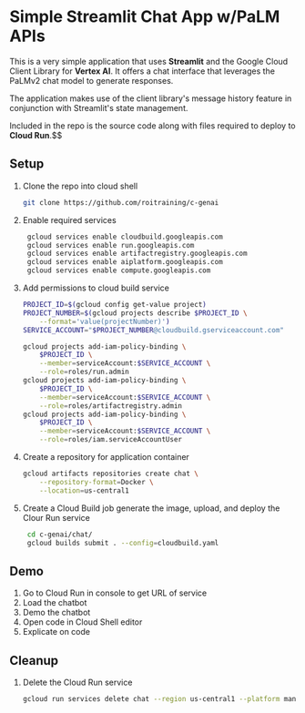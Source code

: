 # Simple Streamlit Chat App w/PaLM APIs

This is a very simple application that uses **Streamlit** and the Google Cloud
Client Library for **Vertex AI**. It offers a chat interface that leverages
the PaLMv2 chat model to generate responses.

The application makes use of the client library's message history feature
in conjunction with Streamlit's state management.

Included in the repo is the source code along with files required to 
deploy to **Cloud Run**.$$

## Setup

1. Clone the repo into cloud shell
   ```bash
   git clone https://github.com/roitraining/c-genai
   ```

2. Enable required services
   ```bash
    gcloud services enable cloudbuild.googleapis.com
    gcloud services enable run.googleapis.com
    gcloud services enable artifactregistry.googleapis.com
    gcloud services enable aiplatform.googleapis.com
    gcloud services enable compute.googleapis.com
   ```

3. Add permissions to cloud build service
    ```bash
    PROJECT_ID=$(gcloud config get-value project)
    PROJECT_NUMBER=$(gcloud projects describe $PROJECT_ID \
        --format='value(projectNumber)')
    SERVICE_ACCOUNT="$PROJECT_NUMBER@cloudbuild.gserviceaccount.com"

    gcloud projects add-iam-policy-binding \
        $PROJECT_ID \
        --member=serviceAccount:$SERVICE_ACCOUNT \
        --role=roles/run.admin
    gcloud projects add-iam-policy-binding \
        $PROJECT_ID \
        --member=serviceAccount:$SERVICE_ACCOUNT \
        --role=roles/artifactregistry.admin
    gcloud projects add-iam-policy-binding \
        $PROJECT_ID \
        --member=serviceAccount:$SERVICE_ACCOUNT \
        --role=roles/iam.serviceAccountUser
    ```

4. Create a repository for application container
    ```bash
    gcloud artifacts repositories create chat \
        --repository-format=Docker \
        --location=us-central1
    ```

5. Create a Cloud Build job generate the image, upload, and deploy the
   Clour Run service
   ```bash
    cd c-genai/chat/
    gcloud builds submit . --config=cloudbuild.yaml
   ```

## Demo

1. Go to Cloud Run in console to get URL of service
2. Load the chatbot
3. Demo the chatbot
4. Open code in Cloud Shell editor
5. Explicate on code

## Cleanup

1. Delete the Cloud Run service
   ```bash
   gcloud run services delete chat --region us-central1 --platform managed --quiet
   ```